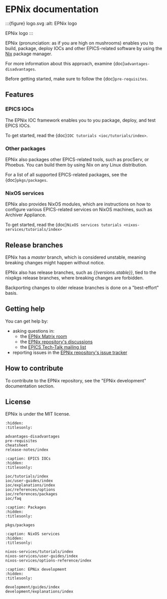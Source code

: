 # EPNix documentation

:::{figure} logo.svg
:alt: EPNix logo

EPNix logo
:::

EPNix
(pronunciation: as if you are high on mushrooms)
enables you to build,
package,
deploy IOCs and other EPICS-related software
by using the [Nix] package manager.

For more information about this approach,
examine {doc}`advantages-disadvantages`.

Before getting started,
make sure to follow the {doc}`pre-requisites`.

## Features

### EPICS IOCs

The EPNix IOC framework enables you to you package,
deploy,
and test EPICS IOCs.

To get started,
read the {doc}`IOC tutorials <ioc/tutorials/index>`.

### Other packages

EPNix also packages other EPICS-related tools, such as procServ, or Phoebus.
You can build them by using Nix on any Linux distribution.

For a list of all supported EPICS-related packages, see the {doc}`pkgs/packages`.

### NixOS services

EPNix also provides NixOS modules,
which are instructions
on how to configure various EPICS-related services
on NixOS machines,
such as Archiver Appliance.

To get started,
read the {doc}`NixOS services tutorials <nixos-services/tutorials/index>`

## Release branches

EPNix has a *master* branch,
which is considered unstable,
meaning breaking changes might happen without notice.

EPNix also has release branches,
such as *{{versions.stable}}*,
tied to the nixpkgs release branches,
where breaking changes are forbidden.

Backporting changes to older release branches is done on a "best-effort" basis.

## Getting help

You can get help by:

-   asking questions in:
    -   the [EPNix Matrix room]
    -   the [EPNix repository's discussions]
    -   the [EPICS Tech-Talk mailing list]
-   reporting issues in the [EPNix repository's issue tracker]

## How to contribute

To contribute to the EPNix repository,
see the "EPNix development" documentation section.

## License

EPNix is under the MIT license.

```{toctree}
:hidden:
:titlesonly:

advantages-disadvantages
pre-requisites
cheatsheet
release-notes/index
```

```{toctree}
:caption: EPICS IOCs
:hidden:
:titlesonly:

ioc/tutorials/index
ioc/user-guides/index
ioc/explanations/index
ioc/references/options
ioc/references/packages
ioc/faq
```

```{toctree}
:caption: Packages
:hidden:
:titlesonly:

pkgs/packages
```

```{toctree}
:caption: NixOS services
:hidden:
:titlesonly:

nixos-services/tutorials/index
nixos-services/user-guides/index
nixos-services/options-reference/index
```

```{toctree}
:caption: EPNix development
:hidden:
:titlesonly:

development/guides/index
development/explanations/index
```

[Nix]: https://nixos.org/guides/how-nix-works/
[EPNix Matrix room]: https://matrix.to/#/#epnix:epics-controls.org
[EPNix repository's discussions]: https://github.com/epics-extensions/EPNix/discussions
[EPICS Tech-Talk mailing list]: https://epics.anl.gov/tech-talk/
[EPNix repository's issue tracker]: https://github.com/epics-extensions/EPNix/issues
